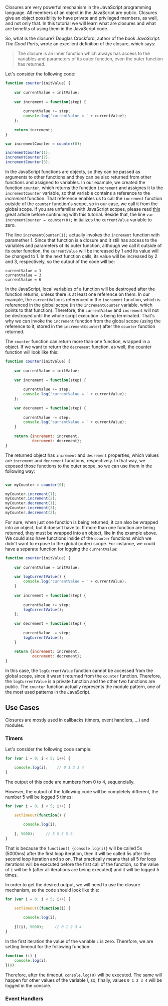 Closures are very powerful mechanism in the JavaScript programming language. All members of an object in the JavaScript are public. Closures give an object possibility to have private and privileged members, as well, and not only that. In this tutorial we will learn what are closures and what are benefits of using them in the JavaScript code.

So, what is the closure? Douglas Crockford, author of the book *JavaScript: The Good Parts*, wrote an excellent definition of the closure, which says: 

>The closure is an inner function which always has access to the variables and parameters of its outer function, even the outer function has returned.

Let's consider the following code:

```JavaScript
function counter(initValue) {
    
    var currentValue = initValue;
    
    var increment = function(step) {
        
        currentValue += step; 
        console.log('currentValue = ' + currentValue);
    };
    
    return increment;
}

var incrementCounter = counter(0);

incrementCounter(1);
incrementCounter(2);
incrementCounter(3);
```
 In the JavaScript functions are objects, so they can be passed as arguments to other functions and they can be also returned from other functions and assigned to variables. In our example, we created the function `counter`, which returns the function `increment` and assignes it to the `incrementCounter` variable, so that variable contains a reference to the *increment* function. That reference enables us to call the `increment` function outside of the `counter` function's scope, so in our case, we call it from the global scope. If you are unfamiliar with JavaScript scopes, please read [this](https://toddmotto.com/everything-you-wanted-to-know-about-javascript-scope/) great article before continuing with this tutorial. Beside that, the line `var incrementCounter = counter(0);` initializes the `currentValue` variable to zero.  
 
The line `incrementCounter(1);` actually invokes the `increment` function with paramether 1. Since that function is a closure and it still has access to the variables and parameters of its outer function, although we call it outside of its outer function, the `currentValue` will be increased by 1 and its value will be changed to 1. In the next function calls, its value will be increased by 2 and 3, respectively, so the output of the code will be:    

```
currentValue = 1
currentValue = 3
currentValue = 6
```

In the JavaScript, local variables of a function will be destroyed after the function returns, unless there is at least one reference on them. In our example, the `currentValue` is referenced in the `increment` function, which is referenced in the global scope (in the `incrementCounter` variable, which points to that function). Therefore, the `currentValue` and `increment` will not be destroyed until the whole script execution is being terminated. That's why we can invoke the `increment` function from the global scope (using the reference to it, stored in the `incrementCounter`) after the `counter` function returned.

The `counter` function can return more than one function, wrapped in a object. If we want to return the `decrement` function, as well, the counter function will look like this:

```JavaScript
function counter(initValue) {
    
    var currentValue = initValue;
    
    var increment = function(step) {
        
        currentValue += step; 
        console.log('currentValue = ' + currentValue);
    };
    
    var decrement = function(step) {
    
        currentValue -= step;
        console.log('currentValue = ' + currentValue);
    }
    
    return {increment: increment,
            decrement: decrement};
}
```

The returned object has `increment` and `decrement` properties, which values are `increment` and `decrement` functions, respectively. In that way, we exposed those functions to the outer scope, so we can use them in the following way:

```JavaScript

var myCounter = counter(0);

myCounter.increment(1);
myCounter.increment(2);
myCounter.decrement(1);
myCounter.increment(3);
myCounter.decrement(2);
```

For sure, when just one function is being returned, it can also be wrapped into an object, but it doesn't have to. If more than one function are being returned, they must be wrapped into an object, like in the example above. We could also have functions inside of the `counter` functions which we didn't want to expose to the global (outer) scope. For instance, we could have a separate function for logging the `currentValue`:

```JavaScript
function counter(initValue) {
    
    var currentValue = initValue;
    
    var logCurrentValue() {
        console.log('currentValue = ' + currentValue);
    }
    
    var increment = function(step) {
        
        currentValue += step; 
        logCurrentValue();
    };
    
    var decrement = function(step) {
    
        currentValue -= step;
        logCurrentValue();
    }
    
    return {increment: increment,
            decrement: decrement};
}
```

In this case, the `logCurrentValue` function cannot be accessed from the global scope, since it wasn't returned from the `counter` function. Therefore, the `logCurrentValue` is a private function and the other two functions are public. The `counter` function actually represents the module pattern, one of the most used patterns in the JavaScript.

## Use Cases

Closures are mostly used in callbacks (timers, event handlers, ...) and modules.

### Timers

Let's consider the following code sample:

``` JavaScript
for (var i = 0; i < 5; i++) {

    console.log(i);    // 0 1 2 3 4 
}
```

The output of this code are numbers from 0 to 4, sequencially.

However, the output of the following code will be completely different, the number 5 will be logged 5 times:

``` JavaScript
for (var i = 0; i < 5; i++) {

    setTimeout(function() { 
    
        console.log(i); 
            
    }, 5000);     // 5 5 5 5 5
}
```

That is because the `function() {console.log(i)}` will be called 5s (5000ms) after the first loop iteration, then it will be called 5s after the second loop iteration and so on. That practically means that all 5 for loop iterations will be executed before the first call of the function, so the value of `i` will be 5 (after all iterations are being executed) and it will be logged 5 times.

In order to get the desired output, we will need to use the closure mechanism, so the code should look like this:

``` JavaScript
for (var i = 0; i < 5; i++) {

    setTimeout((function(i) { 
    
        console.log(i); 
            
    })(i), 5000);     // 0 1 2 3 4
}
```
In the first iteration the value of the variable `i` is zero. Therefore, we are setting timeout for the following function:

```JavaScript
function (i) {
    console.log(i);
}(0)
```
Therefore, after the timeout, `console.log(0)` will be executed. The same will happen for other values of the variable *i*, so, finally, values `0 1 2 3 4` will be logged in the console. 

### Event Handlers



